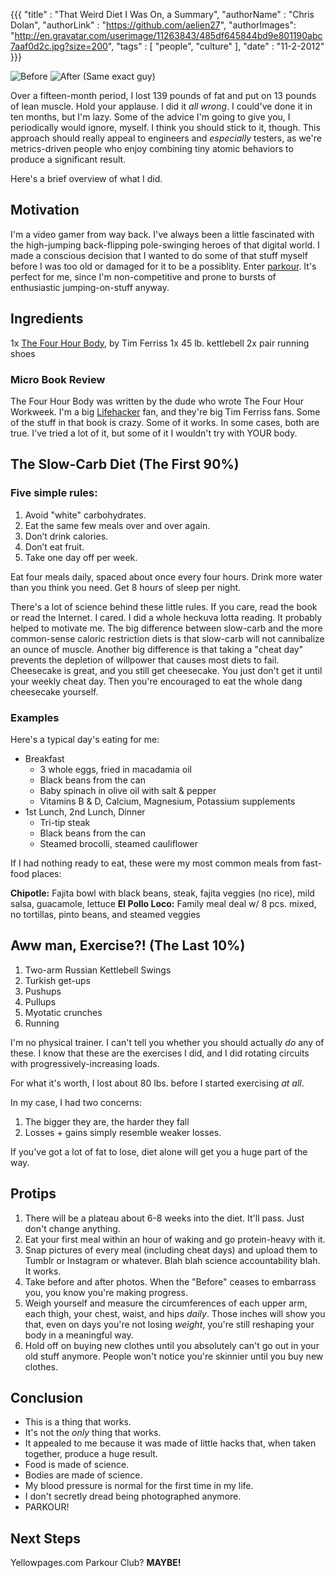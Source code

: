 {{{
	"title" : "That Weird Diet I Was On, a Summary",
	"authorName" : "Chris Dolan",
	"authorLink" : "https://github.com/aelien27",
	"authorImages": "http://en.gravatar.com/userimage/11263843/485df645844bd9e801190abc7aaf0d2c.jpg?size=200",
	"tags" : [ "people", "culture" ],
	"date" : "11-2-2012"
}}}

![Before](http://i.imgur.com/q8rWL.jpg)
![After](http://i.imgur.com/27Hjj.jpg)
(Same exact guy)

Over a fifteen-month period, I lost 139 pounds of fat and put on 13 pounds of lean muscle.  Hold your applause.  I did it _all wrong_.  I could've done it in ten months, but I'm lazy.  Some of the advice I'm going to give you, I periodically would ignore, myself.  I think you should stick to it, though.  This approach should really appeal to engineers and _especially_ testers, as we're metrics-driven people who enjoy combining tiny atomic behaviors to produce a significant result.

Here's a brief overview of what I did.

## Motivation
I'm a video gamer from way back.  I've always been a little fascinated with the high-jumping back-flipping pole-swinging heroes of that digital world.  I made a conscious decision that I wanted to do some of that stuff myself before I was too old or damaged for it to be a possiblity.  Enter [parkour](http://en.wikipedia.org/wiki/Parkour).  It's perfect for me, since I'm non-competitive and prone to bursts of enthusiastic jumping-on-stuff anyway.

## Ingredients
1x [The Four Hour Body](http://fourhourbody.com/), by Tim Ferriss
1x 45 lb. kettlebell
2x pair running shoes

### Micro Book Review
The Four Hour Body was written by the dude who wrote The Four Hour Workweek.  I'm a big [Lifehacker](http://www.lifehacker.com) fan, and they're big Tim Ferriss fans.  Some of the stuff in that book is crazy.  Some of it works.  In some cases, both are true.  I've tried a lot of it, but some of it I wouldn't try with YOUR body.

## The Slow-Carb Diet (The First 90%)

### Five simple rules:
1. Avoid "white" carbohydrates.
2. Eat the same few meals over and over again.
3. Don’t drink calories.
4. Don’t eat fruit.
5. Take one day off per week.

Eat four meals daily, spaced about once every four hours.  Drink more water than you think you need.  Get 8 hours of sleep per night.

There's a lot of science behind these little rules.  If you care, read the book or read the Internet.  I cared.  I did a whole heckuva lotta reading.  It probably helped to motivate me.  The big difference between slow-carb and the more common-sense caloric restriction diets is that slow-carb will not cannibalize an ounce of muscle.  Another big difference is that taking a "cheat day" prevents the depletion of willpower that causes most diets to fail.  Cheesecake is great, and you still get cheesecake.  You just don't get it until your weekly cheat day.  Then you're encouraged to eat the whole dang cheesecake yourself.

### Examples
Here's a typical day's eating for me:

- Breakfast
  - 3 whole eggs, fried in macadamia oil
  - Black beans from the can
  - Baby spinach in olive oil with salt & pepper
  - Vitamins B & D, Calcium, Magnesium, Potassium supplements
- 1st Lunch, 2nd Lunch, Dinner
  - Tri-tip steak
  - Black beans from the can
  - Steamed brocolli, steamed cauliflower

If I had nothing ready to eat, these were my most common meals from fast-food places:

**Chipotle:** Fajita bowl with black beans, steak, fajita veggies (no rice), mild salsa, guacamole, lettuce
**El Pollo Loco:**  Family meal deal w/ 8 pcs. mixed, no tortillas, pinto beans, and steamed veggies

## Aww man, Exercise?! (The Last 10%)
1. Two-arm Russian Kettlebell Swings
2. Turkish get-ups
3. Pushups
4. Pullups
5. Myotatic crunches
6. Running

I'm no physical trainer.  I can't tell you whether you should actually *do* any of these.  I know that these are the exercises I did, and I did rotating circuits with progressively-increasing loads.

For what it's worth, I lost about 80 lbs. before I started exercising _at all_.

In my case, I had two concerns:
1. The bigger they are, the harder they fall
2. Losses + gains simply resemble weaker losses.

If you've got a lot of fat to lose, diet alone will get you a huge part of the way.

## Protips
1. There will be a plateau about 6-8 weeks into the diet.  It'll pass.  Just don't change anything.
2. Eat your first meal within an hour of waking and go protein-heavy with it.
3. Snap pictures of every meal (including cheat days) and upload them to Tumblr or Instagram or whatever.  Blah blah science accountability blah.  It works.
4. Take before and after photos.  When the "Before" ceases to embarrass you, you know you're making progress.
5. Weigh yourself and measure the circumferences of each upper arm, each thigh, your chest, waist, and hips _daily_.  Those inches will show you that, even on days you're not losing _weight_, you're still reshaping your body in a meaningful way.
6. Hold off on buying new clothes until you absolutely can't go out in your old stuff anymore.  People won't notice you're skinnier until you buy new clothes.

## Conclusion
- This is a thing that works.
- It's not the _only_ thing that works.
- It appealed to me because it was made of little hacks that, when taken together, produce a huge result.
- Food is made of science.
- Bodies are made of science.
- My blood pressure is normal for the first time in my life.
- I don't secretly dread being photographed anymore.
- PARKOUR!

## Next Steps
Yellowpages.com Parkour Club?  **MAYBE!**
